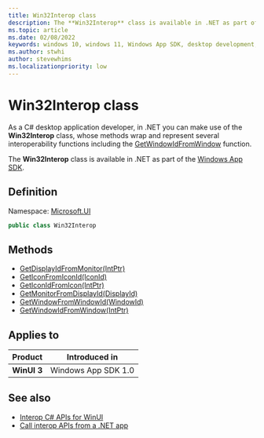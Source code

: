 ```yaml
---
title: Win32Interop class
description: The **Win32Interop** class is available in .NET as part of the [Windows App SDK](/windows/apps/windows-app-sdk/).
ms.topic: article
ms.date: 02/08/2022
keywords: windows 10, windows 11, Windows App SDK, desktop development, winui, Windows UI Library, app sdk, C#, interop
ms.author: stwhi
author: stevewhims
ms.localizationpriority: low
---
```


# Win32Interop class

As a C# desktop application developer, in .NET you can make use of the **Win32Interop** class, whose methods wrap and represent several interoperability functions including the [GetWindowIdFromWindow](/windows/windows-app-sdk/api/win32/microsoft.ui.interop/nf-microsoft-ui-interop-getwindowidfromwindow) function.

The **Win32Interop** class is available in .NET as part of the [Windows App SDK](/windows/apps/windows-app-sdk/).

## Definition

Namespace: [Microsoft.UI](microsoft.ui.md)

```csharp
public class Win32Interop
```

## Methods

* [GetDisplayIdFromMonitor(IntPtr)](microsoft.ui.win32interop.getdisplayidfrommonitor.md)
* [GetIconFromIconId(IconId)](microsoft.ui.win32interop.geticonfromiconid.md)
* [GetIconIdFromIcon(IntPtr)](microsoft.ui.win32interop.geticonidfromicon.md)
* [GetMonitorFromDisplayId(DisplayId)](microsoft.ui.win32interop.getmonitorfromdisplayid.md)
* [GetWindowFromWindowId(WindowId)](microsoft.ui.win32interop.getwindowfromwindowid.md)
* [GetWindowIdFromWindow(IntPtr)](microsoft.ui.win32interop.getwindowidfromwindow.md)

## Applies to

| Product | Introduced in |
|-|-|
|**WinUI 3**|Windows App SDK 1.0|

## See also

* [Interop C# APIs for WinUI](../index.md)
* [Call interop APIs from a .NET app](/windows/apps/desktop/modernize/winrt-com-interop-csharp)
